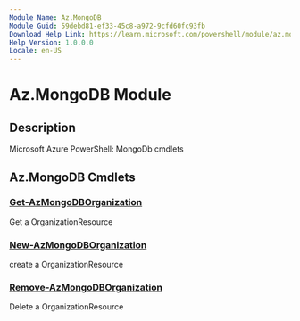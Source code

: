```yaml
---
Module Name: Az.MongoDB
Module Guid: 59debd81-ef33-45c8-a972-9cfd60fc93fb
Download Help Link: https://learn.microsoft.com/powershell/module/az.mongodb
Help Version: 1.0.0.0
Locale: en-US
---
```


# Az.MongoDB Module
## Description
Microsoft Azure PowerShell: MongoDb cmdlets

## Az.MongoDB Cmdlets
### [Get-AzMongoDBOrganization](Get-AzMongoDBOrganization.md)
Get a OrganizationResource

### [New-AzMongoDBOrganization](New-AzMongoDBOrganization.md)
create a OrganizationResource

### [Remove-AzMongoDBOrganization](Remove-AzMongoDBOrganization.md)
Delete a OrganizationResource

